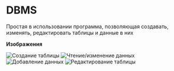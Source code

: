 # DBMS
Простая в использовании программа, позволяющая создавать, изменять, редактировать таблицы и данные в них

**Изображения**

![Создание таблицы](https://github.com/Saitama22/DBMS/images/Create.png)
![Чтение/изменение данных](https://github.com/Saitama22/DBMS/images/Read.png)
![Добавление данных](https://github.com/Saitama22/DBMS/images/Add.png)
![Редактирование таблицы](https://github.com/Saitama22/DBMS/images/Redact.png)
